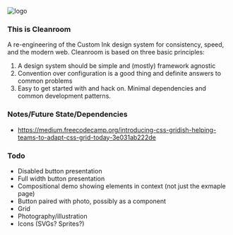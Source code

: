 ![logo](https://d2ffutrenqvap3.cloudfront.net/items/2j2v01003E3r1L3u1a3v/cr_logo.png "Logo")

### This is Cleanroom
A re-engineering of the Custom Ink design system for consistency, speed, and the modern web. Cleanroom is based on three basic principles:
1. A design system should be simple and (mostly) framework agnostic
2. Convention over configuration is a good thing and definite answers to common problems
3. Easy to get started with and hack on. Minimal dependencies and common development patterns.

### Notes/Future State/Dependencies
- https://medium.freecodecamp.org/introducing-css-gridish-helping-teams-to-adapt-css-grid-today-3e031ab222de

### Todo
- Disabled button presentation
- Full width button presentation
- Compositional demo showing elements in context (not just the exmaple page)
- Button paired with photo, possibly as a component
- Grid
- Photography/illustration
- Icons (SVGs? Sprites?)
